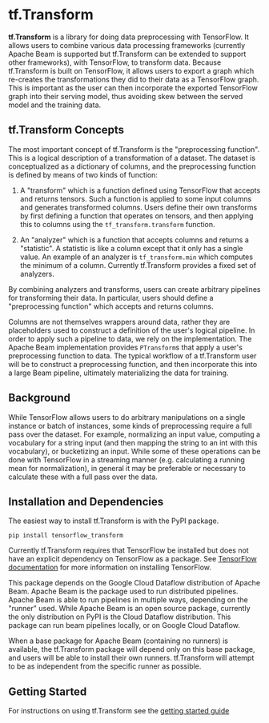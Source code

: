 # tf.Transform

**tf.Transform** is a library for doing data preprocessing with TensorFlow. It
allows users to combine various data processing frameworks (currently Apache
Beam is supported but tf.Transform can be extended to support other frameworks),
with TensorFlow, to transform data. Because tf.Transform is built on TensorFlow,
it allows users to export a graph which re-creates the transformations they did
to their data as a TensorFlow graph. This is important as the user can then
incorporate the exported TensorFlow graph into their serving model, thus
avoiding skew between the served model and the training data.

## tf.Transform Concepts

The most important concept of tf.Transform is the "preprocessing function". This
is a logical description of a transformation of a dataset. The dataset is
conceptualized as a dictionary of columns, and the preprocessing function is
defined by means of two kinds of function:

1) A "transform" which is a function defined using TensorFlow that accepts and
returns tensors. Such a function is applied to some input columns and generates
transformed columns. Users define their own transforms by first defining a
function that operates on tensors, and then applying this to columns using the
`tf_transform.transform` function.

2) An "analyzer" which is a function that accepts columns and returns a
"statistic". A statistic is like a column except that it only has a single
value. An example of an analyzer is `tf_transform.min` which computes the
minimum of a column. Currently tf.Transform provides a fixed set of analyzers.

By combining analyzers and transforms, users can create arbitrary pipelines for
transforming their data. In particular, users should define a "preprocessing
function" which accepts and returns columns.

Columns are not themselves wrappers around data, rather they are placeholders
used to construct a definition of the user's logical pipeline. In order to apply
such a pipeline to data, we rely on the implementation. The Apache Beam
implementation provides `PTransform`s that apply a user's preprocessing function
to data. The typical workflow of a tf.Transform user will be to construct a
preprocessing function, and then incorporate this into a large Beam pipeline,
ultimately materializing the data for training.

## Background

While TensorFlow allows users to do arbitrary manipulations on a single instance
or batch of instances, some kinds of preprocessing require a full pass over the
dataset. For example, normalizing an input value, computing a vocabulary for a
string input (and then mapping the string to an int with this vocabulary), or
bucketizing an input. While some of these operations can be done with TensorFlow
in a streaming manner (e.g. calculating a running mean for normalization), in
general it may be preferable or necessary to calculate these with a full pass
over the data.

## Installation and Dependencies

The easiest way to install tf.Transform is with the PyPI package.

`pip install tensorflow_transform`

Currently tf.Transform requires that TensorFlow be installed but does not have
an explicit dependency on TensorFlow as a package. See [TensorFlow
documentation](https://www.tensorflow.org/get_started/os_setup) for more
information on installing TensorFlow.

This package depends on the Google Cloud Dataflow distribution of Apache Beam.
Apache Beam is the package used to run distributed pipelines. Apache Beam is
able to run pipelines in multiple ways, depending on the "runner" used. While
Apache Beam is an open source package, currently the only distribution on PyPI
is the Cloud Dataflow distribution. This package can run beam pipelines locally,
or on Google Cloud Dataflow.

When a base package for Apache Beam (containing no runners) is available, the
tf.Transform package will depend only on this base package, and users will be
able to install their own runners. tf.Transform will attempt to be as
independent from the specific runner as possible.

## Getting Started

For instructions on using tf.Transform see the [getting started
guide](./getting_started.md)
